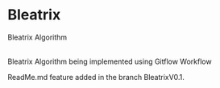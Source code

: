 # Bleatrix
Bleatrix Algorithm <br><br>

Bleatrix Algorithm being implemented using Gitflow Workflow

ReadMe.md feature added in the branch BleatrixV0.1.


